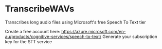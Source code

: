 # TranscribeWAVs
Transcribes long audio files using Microsoft's free Speech To Text tier

Create a free account here: https://azure.microsoft.com/en-au/products/cognitive-services/speech-to-text/
Generate your subscription key for the STT service
